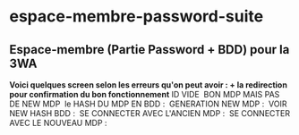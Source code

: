 # espace-membre-password-suite
Espace-membre (Partie Password + BDD) pour la 3WA
----------
**Voici quelques screen selon les erreurs qu'on peut avoir : + la redirection pour confirmation du bon fonctionnement**
ID VIDE
<img src="http://puu.sh/tLMSe/7749a9e6ee.png" alt="">
BON MDP MAIS PAS DE NEW MDP
<img src="http://puu.sh/tLNdA/8c9e5664bb.png" alt="">
le HASH DU MDP EN BDD :
<img src="http://puu.sh/tLNeW/dbc01e6947.png" alt="">
GENERATION NEW MDP :
<img src="http://puu.sh/tLNhs/1c21f2d7df.png" alt="">
VOIR NEW HASH BDD :
<img src="http://puu.sh/tLNiW/754e21cdec.png" alt="">
SE CONNECTER AVEC L'ANCIEN MDP :
<img src="http://puu.sh/tLNod/122482bb55.png" alt="">
SE CONNECTER AVEC LE NOUVEAU MDP :
<img src="http://puu.sh/tLNqS/98d55d0a7e.png" alt="">